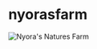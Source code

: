 # nyorasfarm
![Nyora's Natures Farm](https://github.com/m-dorio/nyorasfarm/assets/134288177/93c28092-0684-4d1c-8928-81bc5ed3bce6)
